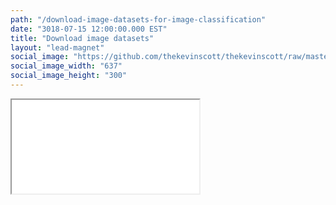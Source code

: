```yaml
---
path: "/download-image-datasets-for-image-classification"
date: "3018-07-15 12:00:00.000 EST"
title: "Download image datasets"
layout: "lead-magnet"
social_image: "https://github.com/thekevinscott/thekevinscott/raw/master/src/pages/static/imagenet/image.gif"
social_image_width: "637"
social_image_height: "300"
---
```


<iframe src="//thekevinscott.github.io/download-image-datasets/" />
